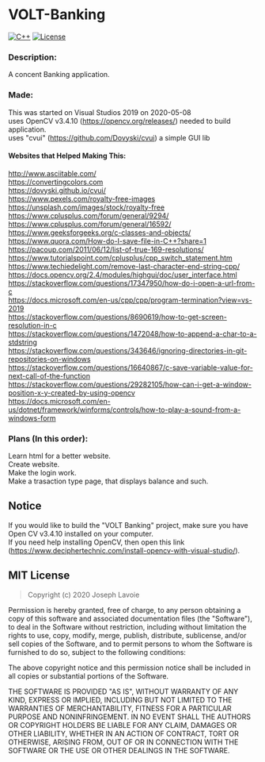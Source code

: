 # VOLT-Banking
[![C++](https://img.shields.io/badge/language-C%2B%2B-%23f34b7d.svg?style=plastic)](https://en.wikipedia.org/wiki/C%2B%2B)
[![License](https://img.shields.io/github/license/danielkrupinski/Osiris.svg?style=plastic)](LICENSE)

### Description:
A concent Banking application.

### Made:
This was started on Visual Studios 2019 on 2020-05-08  
uses OpenCV v3.4.10 (https://opencv.org/releases/) needed to build application.  
uses "cvui" (https://github.com/Dovyski/cvui) a simple GUI lib

#### Websites that Helped Making This:
http://www.asciitable.com/  
https://convertingcolors.com  
https://dovyski.github.io/cvui/  
https://www.pexels.com/royalty-free-images  
https://unsplash.com/images/stock/royalty-free  
https://www.cplusplus.com/forum/general/9294/  
https://www.cplusplus.com/forum/general/16592/  
https://www.geeksforgeeks.org/c-classes-and-objects/  
https://www.quora.com/How-do-I-save-file-in-C++?share=1  
https://pacoup.com/2011/06/12/list-of-true-169-resolutions/  
https://www.tutorialspoint.com/cplusplus/cpp_switch_statement.htm  
https://www.techiedelight.com/remove-last-character-end-string-cpp/  
https://docs.opencv.org/2.4/modules/highgui/doc/user_interface.html  
https://stackoverflow.com/questions/17347950/how-do-i-open-a-url-from-c  
https://docs.microsoft.com/en-us/cpp/cpp/program-termination?view=vs-2019  
https://stackoverflow.com/questions/8690619/how-to-get-screen-resolution-in-c  
https://stackoverflow.com/questions/1472048/how-to-append-a-char-to-a-stdstring  
https://stackoverflow.com/questions/343646/ignoring-directories-in-git-repositories-on-windows  
https://stackoverflow.com/questions/16640867/c-save-variable-value-for-next-call-of-the-function  
https://stackoverflow.com/questions/29282105/how-can-i-get-a-window-position-x-y-created-by-using-opencv  
https://docs.microsoft.com/en-us/dotnet/framework/winforms/controls/how-to-play-a-sound-from-a-windows-form  

### Plans (In this order): 
Learn html for a better website.  
Create website.  
Make the login work.  
Make a trasaction type page, that displays balance and such.  

## Notice
If you would like to build the "VOLT Banking" project, make sure you have Open CV v3.4.10 installed on your computer.  
If you need help installing OpenCV, then open this link (https://www.deciphertechnic.com/install-opencv-with-visual-studio/).

## MIT License

> Copyright (c) 2020 Joseph Lavoie

Permission is hereby granted, free of charge, to any person obtaining a copy
of this software and associated documentation files (the "Software"), to deal
in the Software without restriction, including without limitation the rights
to use, copy, modify, merge, publish, distribute, sublicense, and/or sell
copies of the Software, and to permit persons to whom the Software is
furnished to do so, subject to the following conditions:

The above copyright notice and this permission notice shall be included in all
copies or substantial portions of the Software.

THE SOFTWARE IS PROVIDED "AS IS", WITHOUT WARRANTY OF ANY KIND, EXPRESS OR
IMPLIED, INCLUDING BUT NOT LIMITED TO THE WARRANTIES OF MERCHANTABILITY,
FITNESS FOR A PARTICULAR PURPOSE AND NONINFRINGEMENT. IN NO EVENT SHALL THE
AUTHORS OR COPYRIGHT HOLDERS BE LIABLE FOR ANY CLAIM, DAMAGES OR OTHER
LIABILITY, WHETHER IN AN ACTION OF CONTRACT, TORT OR OTHERWISE, ARISING FROM,
OUT OF OR IN CONNECTION WITH THE SOFTWARE OR THE USE OR OTHER DEALINGS IN THE
SOFTWARE.
